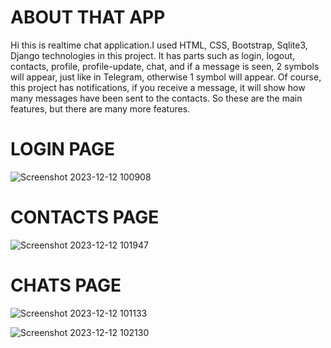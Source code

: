 # ABOUT THAT APP
Hi this is realtime chat application.I used HTML, CSS, Bootstrap, Sqlite3, Django technologies in this project. 
It has parts such as login, logout, contacts, profile, profile-update, chat, and if a message is seen, 2 symbols will appear, just like in Telegram, otherwise 1 symbol will appear. 
Of course, this project has notifications, if you receive a message, it will show how many messages have been sent to the contacts. So these are the main features, but there are many more features.

# LOGIN PAGE
![Screenshot 2023-12-12 100908](https://github.com/bilolbek1/chat-django/assets/123928764/e5ce099d-59bf-4afe-819d-7717fb4f9a63)

# CONTACTS PAGE
![Screenshot 2023-12-12 101947](https://github.com/bilolbek1/chat-django/assets/123928764/6d460480-7351-4b51-9287-792f49fb5d45)

# CHATS PAGE
![Screenshot 2023-12-12 101133](https://github.com/bilolbek1/chat-django/assets/123928764/31c4c98b-a8e0-4e5e-ae3a-369bec33d1b7)

![Screenshot 2023-12-12 102130](https://github.com/bilolbek1/chat-django/assets/123928764/8832d6ed-d151-43ee-aa39-8be42ab74754)
